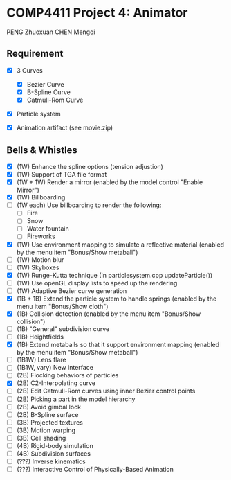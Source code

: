 # COMP4411 Project 4: Animator

PENG Zhuoxuan    CHEN Mengqi

## Requirement

- [x] 3 Curves
  - [x] Bezier Curve
  - [x] B-Spline Curve
  - [x] Catmull-Rom Curve
- [x] Particle system
- [x] Animation artifact (see movie.zip)



## Bells & Whistles

- [x] (1W) Enhance the spline options (tension adjustion)
- [x] (1W) Support of TGA file format
- [x] (1W + 1W) Render a mirror (enabled by the model control "Enable Mirror")
- [x] (1W) Billboarding
- [ ] (1W each) Use billboarding to render the following:
  - [ ] Fire
  - [ ] Snow
  - [ ] Water fountain
  - [ ] Fireworks
- [x] (1W) Use environment mapping to simulate a reflective material (enabled by the menu item "Bonus/Show metaball")
- [ ] (1W) Motion blur
- [ ] (1W) Skyboxes
- [x] (1W) Runge-Kutta technique (In particlesystem.cpp updateParticle())
- [ ] (1W) Use openGL display lists to speed up the rendering
- [ ] (1W) Adaptive Bezier curve generation
- [x] (1B + 1B) Extend the particle system to handle springs (enabled by the menu item "Bonus/Show cloth")
- [x] (1B) Collision detection (enabled by the menu item "Bonus/Show collision")
- [ ] (1B) "General" subdivision curve
- [ ] (1B) Heightfields
- [x] (1B) Extend metaballs so that it support environment mapping (enabled by the menu item "Bonus/Show metaball")
- [ ] (1B1W) Lens flare
- [ ] (1B1W, vary) New interface
- [ ] (2B) Flocking behaviors of particles
- [x] (2B) C2-Interpolating curve
- [ ] (2B) Edit Catmull-Rom curves using inner Bezier control points
- [ ] (2B) Picking a part in the model hierarchy
- [ ] (2B) Avoid gimbal lock
- [ ] (2B) B-Spline surface
- [ ] (3B) Projected textures
- [ ] (3B) Motion warping
- [ ] (3B) Cell shading
- [ ] (4B) Rigid-body simulation
- [ ] (4B) Subdivision surfaces
- [ ] (???) Inverse kinematics
- [ ] (???) Interactive Control of Physically-Based Animation

